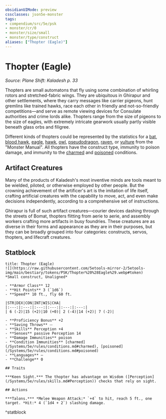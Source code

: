 ```yaml
---
obsidianUIMode: preview
cssclasses: json5e-monster
tags:
- compendium/src/5e/psk
- monster/cr/0
- monster/size/small
- monster/type/construct
aliases: ["Thopter (Eagle)"]
---
```

# Thopter (Eagle)
*Source: Plane Shift: Kaladesh p. 33*  

Thopters are small automatons that fly using some combination of whirling rotors and stretched-fabric wings. They are ubiquitous in Ghirapur and other settlements, where they carry messages like carrier pigeons, hunt gremlins like trained hawks, race each other in friendly and not-so-friendly competitions—and serve as remote viewing devices for Consulate authorities and crime lords alike. Thopters range from the size of pigeons to the size of eagles, with extremely intricate gearwork usually partly visible beneath glass orbs and filigree.

Different kinds of thopters could be represented by the statistics for a [bat](/Systems/5e/bestiary/beast/bat.md), [blood hawk](/Systems/5e/bestiary/beast/blood-hawk.md), [eagle](/Systems/5e/bestiary/beast/eagle.md), [hawk](/Systems/5e/bestiary/beast/hawk.md), [owl](/Systems/5e/bestiary/beast/owl.md), [pseudodragon](/Systems/5e/bestiary/dragon/pseudodragon.md), [raven](/Systems/5e/bestiary/beast/raven.md), or [vulture](/Systems/5e/bestiary/beast/vulture.md) from the "Monster Manual". All thopters have the construct type, immunity to poison damage, and immunity to the [charmed](/Systems/5e/rules/conditions.md#charmed) and [poisoned](/Systems/5e/rules/conditions.md#poisoned) conditions.

## Artifact Creatures

Many of the products of Kaladesh's most inventive minds are tools meant to be wielded, piloted, or otherwise employed by other people. But the crowning achievement of the artificer's art is the imitation of life itself, crafting artificial creatures with the capability to move, act, and even make decisions independently, according to a comprehensive set of instructions.

Ghirapur is full of such artifact creatures—courier devices dashing through the streets of Bomat, thopters flitting from aerie to aerie, and assembly workers crafting more artifacts in busy foundries. These creatures are as diverse in their forms and appearance as they are in their purposes, but they can be broadly grouped into four categories: constructs, servos, thopters, and lifecraft creatures.

## Statblock

```ad-statblock
title: Thopter (Eagle)
![](https://raw.githubusercontent.com/5etools-mirror-2/5etools-img/main/bestiary/tokens/PSK/Thopter%20%28Eagle%29.webp#token)
*Small construct, Unaligned*

- **Armor Class** 12
- **Hit Points** 3 (`1d6`)
- **Speed** 10 ft., fly 60 ft.

|STR|DEX|CON|INT|WIS|CHA|
|:---:|:---:|:---:|:---:|:---:|:---:|
| 6 (-2)|15 (+2)|10 (+0)| 2 (-4)|14 (+2)| 7 (-2)|

- **Proficiency Bonus** +2
- **Saving Throws** ⏤
- **Skills** Perception +4
- **Senses** passive Perception 14
- **Damage Immunities** poison
- **Condition Immunities** [charmed](/Systems/5e/rules/conditions.md#charmed), [poisoned](/Systems/5e/rules/conditions.md#poisoned)
- **Languages** —
- **Challenge** 0

## Traits

***Keen Sight.*** The thopter has advantage on Wisdom ([Perception](/Systems/5e/rules/skills.md#Perception)) checks that rely on sight.

## Actions

***Talons.*** *Melee Weapon Attack:* `+4` to hit, reach 5 ft., one target. *Hit:* 4 (`1d4 + 2`) slashing damage.
```
^statblock
